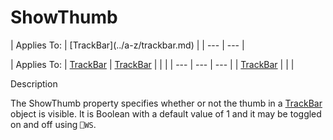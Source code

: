 




<h1 class="heading"><span class="name">ShowThumb</span></h1>
| Applies To: | [TrackBar](../a-z/trackbar.md) |
| --- | ---  |

| Applies To: | [TrackBar](../a-z/trackbar.md) | [TrackBar](../a-z/trackbar.md) |  |  |
| --- | --- | ---  |
| [TrackBar](../a-z/trackbar.md) |  |  |


Description


The ShowThumb property specifies whether or not the thumb in a [TrackBar](../a-z/trackbar.md) object is visible. It is Boolean with a default value of 1 and it may be toggled on and off using `⎕WS`.



